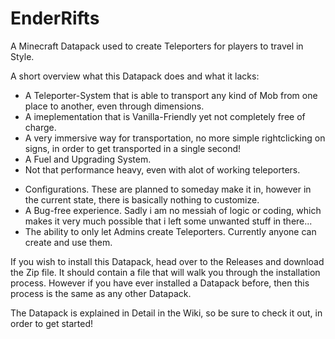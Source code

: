 # EnderRifts
A Minecraft Datapack used to create Teleporters for players to travel in Style.

A short overview what this Datapack does and what it lacks:

 + A Teleporter-System that is able to transport any kind of Mob from one place to another, even through dimensions.
 + A imeplementation that is Vanilla-Friendly yet not completely free of charge.
 + A very immersive way for transportation, no more simple rightclicking on signs, in order to get transported in a single second!
 + A Fuel and Upgrading System.
 + Not that performance heavy, even with alot of working teleporters.

 - Configurations. These are planned to someday make it in, however in the current state, there is basically nothing to customize.
 - A Bug-free experience. Sadly i am no messiah of logic or coding, which makes it very much possible that i left some unwanted stuff in there...
 - The ability to only let Admins create Teleporters. Currently anyone can create and use them.

If you wish to install this Datapack, head over to the Releases and download the Zip file. It should contain a file that will walk you through the installation process.
However if you have ever installed a Datapack before, then this process is the same as any other Datapack.

The Datapack is explained in Detail in the Wiki, so be sure to check it out, in order to get started!

